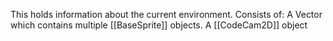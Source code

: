 This holds information about the current environment.
Consists of:
A Vector which contains multiple [[BaseSprite]] objects.
A [[CodeCam2D]] object